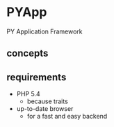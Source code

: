 PYApp
=====

PY Application Framework



concepts
--------
 
			

requirements
------------
- PHP 5.4 
	- because traits 
- up-to-date browser
	- for a fast and easy backend 
